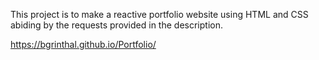 This project is to make a reactive portfolio website using HTML and CSS abiding by the requests provided in the description.

https://bgrinthal.github.io/Portfolio/

